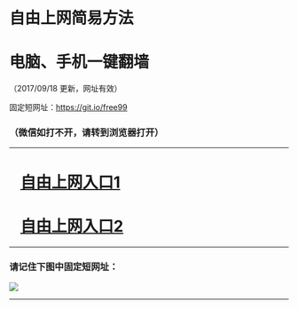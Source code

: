 ﻿# 自由上网简易方法

# 电脑、手机一键翻墙

（2017/09/18 更新，网址有效）

固定短网址：https://git.io/free99

### （微信如打不开，请转到浏览器打开）


***





# &nbsp;&nbsp; <a href="http://ft981319722.fwq-tz1005.info/fwqtz01.html?t=091800124486 " target="_blank">自由上网入口1</a>
# &nbsp;&nbsp; <a href="http://ft1265511930.fwq-tz1006.info/fwqtz02.html?t=09180017595 " target="_blank">自由上网入口2</a>
***

### 请记住下图中固定短网址：

<img src="https://s3-us-west-2.amazonaws.com/fwq-1001/yjfq-20170905okok.png" /> 


***

